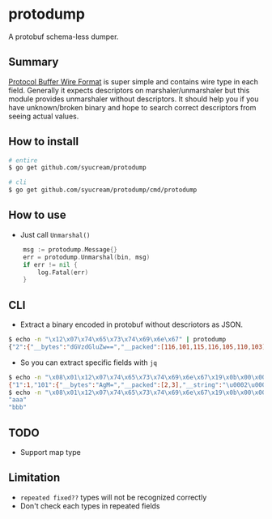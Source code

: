 # protodump

A protobuf schema-less dumper.

## Summary

[Protocol Buffer Wire Format](https://developers.google.com/protocol-buffers/docs/encoding) is super simple and contains wire type in each field. Generally it expects descriptors on marshaler/unmarshaler but this module provides unmarshaler without descriptors. It should help you if you have unknown/broken binary and hope to search correct descriptors from seeing actual values.

## How to install

```sh
# entire
$ go get github.com/syucream/protodump

# cli
$ go get github.com/syucream/protodump/cmd/protodump
```

## How to use

- Just call `Unmarshal()`

```go
	msg := protodump.Message{}
	err = protodump.Unmarshal(bin, msg)
	if err != nil {
		log.Fatal(err)
	}
```

## CLI

- Extract a binary encoded in protobuf without descriotors as JSON.

```sh
$ echo -n "\x12\x07\x74\x65\x73\x74\x69\x6e\x67" | protodump
{"2":{"__bytes":"dGVzdGluZw==","__packed":[116,101,115,116,105,110,103],"__string":"testing"}}
```

- So you can extract specific fields with `jq`

```sh
$ echo -n "\x08\x01\x12\x07\x74\x65\x73\x74\x69\x6e\x67\x19\x0b\x00\x00\x00\x00\x00\x00\x00\x25\x6f\x00\x00\x00\x28\x01\x32\x02\x08\x01\xaa\x06\x02\x02\x03\xb2\x06\x03\x61\x61\x61\xb2\x06\x03\x62\x62\x62\xca\x06\x02\x00\x01\xd2\x06\x02\x08\x02\xd2\x06\x02\x08\x03" | protodump
{"1":1,"101":{"__bytes":"AgM=","__packed":[2,3],"__string":"\u0002\u0003"},"102":[{"__bytes":"YWFh","__packed":[97,97,97],"__string":"aaa"},{"__bytes":"YmJi","__packed":[98,98,98],"__string":"bbb"}],"105":{"__bytes":"AAE=","__packed":[0,1],"__string":"\u0000\u0001"},"106":[{"__bytes":"CAI=","__message":{"1":2},"__packed":[8,2],"__string":"\u0008\u0002"},{"__bytes":"CAM=","__message":{"1":3},"__packed":[8,3],"__string":"\u0008\u0003"}],"2":{"__bytes":"dGVzdGluZw==","__packed":[116,101,115,116,105,110,103],"__string":"testing"},"3":11,"4":111,"5":1,"6":{"__bytes":"CAE=","__message":{"1":1},"__packed":[8,1],"__string":"\u0008\u0001"}}
$ echo -n "\x08\x01\x12\x07\x74\x65\x73\x74\x69\x6e\x67\x19\x0b\x00\x00\x00\x00\x00\x00\x00\x25\x6f\x00\x00\x00\x28\x01\x32\x02\x08\x01\xaa\x06\x02\x02\x03\xb2\x06\x03\x61\x61\x61\xb2\x06\x03\x62\x62\x62\xca\x06\x02\x00\x01\xd2\x06\x02\x08\x02\xd2\x06\x02\x08\x03" | protodump | jq '."102"[].__string'
"aaa"
"bbb"
```

## TODO

- Support map type

## Limitation

- `repeated fixed??` types will not be recognized correctly
- Don't check each types in repeated fields
